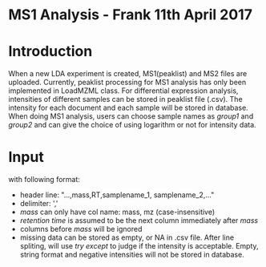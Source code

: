 MS1 Analysis - Frank 11th April 2017
==

# Introduction

When a new LDA experiment is created, MS1(peaklist) and MS2 files are uploaded. Currently, peaklist processing for MS1 analysis has only been implemented in LoadMZML class. For differential expression analysis, intensities of different samples can be stored in peaklist file (.csv). The intensity for each document and each sample will be stored in database. When doing MS1 analysis, users can choose sample names as *group1* and *group2* and can give the choice of using logarithm or not for intensity data.

# Input

with following format:
- header line: "...,mass,RT,samplename_1, samplename_2,..."
- delimiter: ','
- *mass* can only have col name: mass, mz (case-insensitive)
- *retention time* is assumed to be the next column immediately after *mass*
- columns before *mass* will be ignored
- missing data can be stored as empty, or NA in .csv file. After line spliting, will use *try except* to judge if the intensity is acceptable. Empty, string format and negative intensities will not be stored in database.

